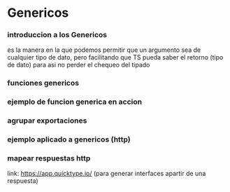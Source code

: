 # Genericos

### introduccion a los Genericos

es la manera en la que podemos permitir que un argumento sea de cualquier tipo de dato, pero facilitando que TS pueda saber el retorno (tipo de dato) para asi no perder el chequeo del tipado

### funciones genericos

### ejemplo de funcion generica en accion

### agrupar exportaciones

### ejemplo aplicado a genericos (http)

### mapear respuestas http

link: https://app.quicktype.io/ (para generar interfaces apartir de una respuesta)
